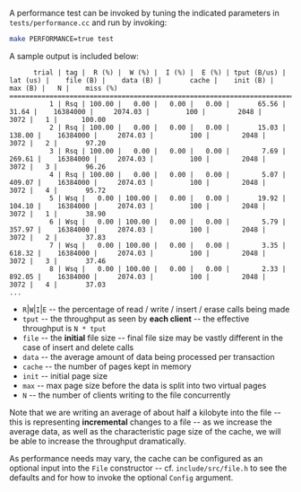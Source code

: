 A performance test can be invoked by tuning the indicated parameters in `tests/performance.cc` and run by invoking:

```bash
make PERFORMANCE=true test
```

A sample output is included below:

```
      trial | tag |  R (%) |  W (%) |  I (%) |  E (%) | tput (B/us) |    lat (us) |    file (B) |    data (B) |       cache |    init (B) |     max (B) |   N |    miss (%)
============================================================================================================================================================================
          1 | Rsq | 100.00 |   0.00 |   0.00 |   0.00 |       65.56 |       31.64 |    16384000 |     2074.03 |         100 |        2048 |        3072 |   1 |      100.00
          2 | Rsq | 100.00 |   0.00 |   0.00 |   0.00 |       15.03 |      138.00 |    16384000 |     2074.03 |         100 |        2048 |        3072 |   2 |       97.20
          3 | Rsq | 100.00 |   0.00 |   0.00 |   0.00 |        7.69 |      269.61 |    16384000 |     2074.03 |         100 |        2048 |        3072 |   3 |       96.26
          4 | Rsq | 100.00 |   0.00 |   0.00 |   0.00 |        5.07 |      409.07 |    16384000 |     2074.03 |         100 |        2048 |        3072 |   4 |       95.72
          5 | Wsq |   0.00 | 100.00 |   0.00 |   0.00 |       19.92 |      104.10 |    16384000 |     2074.03 |         100 |        2048 |        3072 |   1 |       38.90
          6 | Wsq |   0.00 | 100.00 |   0.00 |   0.00 |        5.79 |      357.97 |    16384000 |     2074.03 |         100 |        2048 |        3072 |   2 |       37.83
          7 | Wsq |   0.00 | 100.00 |   0.00 |   0.00 |        3.35 |      618.32 |    16384000 |     2074.03 |         100 |        2048 |        3072 |   3 |       37.46
          8 | Wsq |   0.00 | 100.00 |   0.00 |   0.00 |        2.33 |      892.05 |    16384000 |     2074.03 |         100 |        2048 |        3072 |   4 |       37.03
...
```

* `R`|`W`|`I`|`E` -- the percentage of read / write / insert / erase calls being made
* `tput` -- the throughput as seen by **each client** -- the effective throughput is `N * tput`
* `file` -- the **initial** file size -- final file size may be vastly different in the case of insert and delete calls
* `data` -- the average amount of data being processed per transaction
* `cache` -- the number of pages kept in memory
* `init` -- initial page size
* `max` -- max page size before the data is split into two virtual pages
* `N` -- the number of clients writing to the file concurrently

Note that we are writing an average of about half a kilobyte into the file -- this is representing **incremental** changes to a file -- as we increase the average data, 
as well as the characteristic page size of the cache, we will be able to increase the throughput dramatically.

As performance needs may vary, the cache can be configured as an optional input into the `File` constructor -- cf. `include/src/file.h` to see the defaults and for how 
to invoke the optional `Config` argument.
